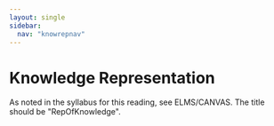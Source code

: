 ```yaml
---
layout: single
sidebar:
  nav: "knowrepnav"
---
```


# Knowledge Representation

As noted in the syllabus for this reading, see ELMS/CANVAS. 
The title should be "RepOfKnowledge".
